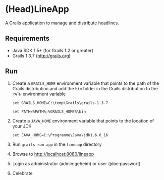 (Head)LineApp
=============

A Grails application to manage and distribute headlines.


Requirements
------------
* Java SDK 1.5+ (for Grails 1.2 or greater)
* Grails 1.3.7 (http://grails.org)


Run
---

1. Create a `GRAILS_HOME` environment variable that points to the path of the Grails distribution and add the `bin` folder in the Grails distribution to the `PATH` environment variable

    `set GRAILS_HOME=C:\temp\Grails\grails-1.3.7`
	
    `set PATH=%PATH%;%GRAILS_HOME%\bin`

2. Create a `JAVA_HOME` environment variable that points to the location of your JDK

    `set JAVA_HOME=C:\Programme\Java\jdk1.6.0_16`

3. Run `grails run-app` in the `lineapp` directory

4. Browse to [http://localhost:8080/lineapp](http://localhost:8080/lineapp)

5. Login as administrator (admin:geheim) or user (jdoe:passwort)

6. Celebrate

